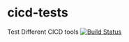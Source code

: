 # cicd-tests
Test Different CICD tools
[![Build Status](http://54.89.187.60:8080/buildStatus/icon?job=git%2Fmain)](http://54.89.187.60:8080/job/git/job/main/)